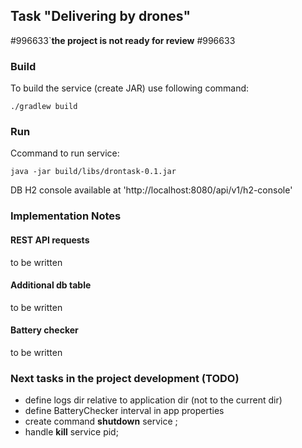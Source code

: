 ## Task "Delivering by drones"
#996633`**the project is not ready for review** #996633
### Build
To build the service (create JAR) use following command:
```
./gradlew build
```
### Run
Ccommand to run service:
```
java -jar build/libs/drontask-0.1.jar
```
DB H2 console available at 'http://localhost:8080/api/v1/h2-console'  
### Implementation Notes
#### REST API requests
to be written
#### Additional db table
to be written
#### Battery checker
to be written

### Next tasks in the project development (TODO)
- define logs dir relative to application dir (not to the current dir)
- define BatteryChecker interval in app properties
- create command **shutdown** service ;
- handle **kill** service pid;
